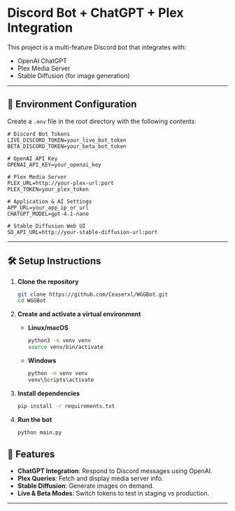 # Discord Bot + ChatGPT + Plex Integration

This project is a multi-feature Discord bot that integrates with:  
- OpenAI ChatGPT  
- Plex Media Server  
- Stable Diffusion (for image generation)

---

## 🔧 Environment Configuration

Create a `.env` file in the root directory with the following contents:

```env
# Discord Bot Tokens
LIVE_DISCORD_TOKEN=your_live_bot_token
BETA_DISCORD_TOKEN=your_beta_bot_token

# OpenAI API Key
OPENAI_API_KEY=your_openai_key

# Plex Media Server
PLEX_URL=http://your-plex-url:port
PLEX_TOKEN=your_plex_token

# Application & AI Settings
APP_URL=your_app_ip_or_url
CHATGPT_MODEL=gpt-4.1-nano

# Stable Diffusion Web UI
SD_API_URL=http://your-stable-diffusion-url:port
````

---

## 🛠️ Setup Instructions

1. **Clone the repository**

   ```bash
   git clone https://github.com/Ceaserxl/WGGBot.git
   cd WGGBot
   ```

2. **Create and activate a virtual environment**

   * **Linux/macOS**

     ```bash
     python3 -m venv venv
     source venv/bin/activate
     ```
   * **Windows**

     ```bash
     python -m venv venv
     venv\Scripts\activate
     ```

3. **Install dependencies**

   ```bash
   pip install -r requirements.txt
   ```

4. **Run the bot**

   ```bash
   python main.py
   ```

## 🤖 Features

* **ChatGPT Integration**: Respond to Discord messages using OpenAI.
* **Plex Queries**: Fetch and display media server info.
* **Stable Diffusion**: Generate images on demand.
* **Live & Beta Modes**: Switch tokens to test in staging vs production.

---